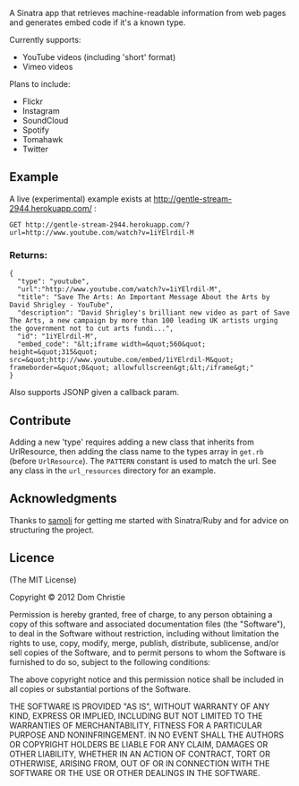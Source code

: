 A Sinatra app that retrieves machine-readable information from web pages and generates embed code if it's a known type.

Currently supports:

* YouTube videos (including 'short' format)
* Vimeo videos

Plans to include:

* Flickr
* Instagram
* SoundCloud
* Spotify
* Tomahawk
* Twitter

## Example
A live (experimental) example exists at http://gentle-stream-2944.herokuapp.com/ :

    GET http://gentle-stream-2944.herokuapp.com/?url=http://www.youtube.com/watch?v=1iYElrdil-M

### Returns:

    {
      "type": "youtube",
      "url":"http://www.youtube.com/watch?v=1iYElrdil-M",
      "title": "Save The Arts: An Important Message About the Arts by David Shrigley - YouTube",
      "description": "David Shrigley's brilliant new video as part of Save The Arts, a new campaign by more than 100 leading UK artists urging the government not to cut arts fundi...",
      "id": "1iYElrdil-M",
      "embed_code": "&lt;iframe width=&quot;560&quot; height=&quot;315&quot; src=&quot;http://www.youtube.com/embed/1iYElrdil-M&quot; frameborder=&quot;0&quot; allowfullscreen&gt;&lt;/iframe&gt;"
    }

Also supports JSONP given a callback param.

## Contribute

Adding a new 'type' requires adding a new class that inherits from UrlResource, then adding the class name to the types array in `get.rb` (before `UrlResource`). The `PATTERN` constant is used to match the url. See any class in the `url_resources` directory for an example.

## Acknowledgments

Thanks to [samoli](https://github.com/samoli) for getting me started with Sinatra/Ruby and for advice on structuring the project.

## Licence

(The MIT License)

Copyright © 2012 Dom Christie

Permission is hereby granted, free of charge, to any person obtaining a copy of this software and associated documentation files (the "Software"), to deal in the Software without restriction, including without limitation the rights to use, copy, modify, merge, publish, distribute, sublicense, and/or sell copies of the Software, and to permit persons to whom the Software is furnished to do so, subject to the following conditions:

The above copyright notice and this permission notice shall be included in all copies or substantial portions of the Software.

THE SOFTWARE IS PROVIDED "AS IS", WITHOUT WARRANTY OF ANY KIND, EXPRESS OR IMPLIED, INCLUDING BUT NOT LIMITED TO THE WARRANTIES OF MERCHANTABILITY, FITNESS FOR A PARTICULAR PURPOSE AND NONINFRINGEMENT. IN NO EVENT SHALL THE AUTHORS OR COPYRIGHT HOLDERS BE LIABLE FOR ANY CLAIM, DAMAGES OR OTHER LIABILITY, WHETHER IN AN ACTION OF CONTRACT, TORT OR OTHERWISE, ARISING FROM, OUT OF OR IN CONNECTION WITH THE SOFTWARE OR THE USE OR OTHER DEALINGS IN THE SOFTWARE.